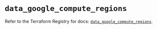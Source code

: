 # `data_google_compute_regions`

Refer to the Terraform Registry for docs: [`data_google_compute_regions`](https://registry.terraform.io/providers/hashicorp/google/6.36.1/docs/data-sources/compute_regions).
